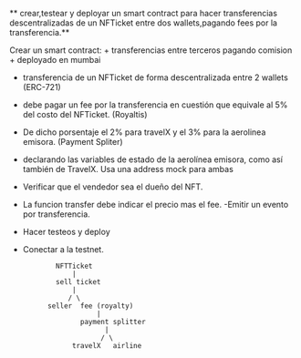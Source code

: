 ** crear,testear y deployar un smart contract para hacer transferencias descentralizadas de un NFTicket entre dos wallets,pagando fees por la transferencia.**

Crear un smart contract: + transferencias entre terceros pagando comision + deployado en mumbai

- transferencia de un NFTicket de forma descentralizada entre 2 wallets (ERC-721)
- debe pagar un fee por la transferencia en cuestión que equivale al 5% del costo del NFTicket. (Royaltis)
- De dicho porsentaje el 2% para travelX y el 3% para la aerolinea emisora. (Payment Spliter)
- declarando las variables de estado de la aerolínea emisora, como así también de TravelX. Usa una address mock para ambas
- Verificar que el vendedor sea el dueño del NFT.
- La funcion transfer debe indicar el precio mas el fee.
  -Emitir un evento por transferencia.
- Hacer testeos y deploy
- Conectar a la testnet.

              NFTTicket
                  |
              sell ticket
                  |
                 / \
            seller  fee (royalty)
                        |
                    payment splitter
                          |
                         / \
                  travelX   airline
